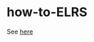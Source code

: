 # how-to-ELRS

See [here](https://github.com/albebert/how-to-ELRS/blob/main/full%20setup%20ELRS.md)

